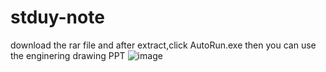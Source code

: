# stduy-note
download the rar file and after extract,click AutoRun.exe
then you can use the enginering drawing PPT
![image](https://github.com/user-attachments/assets/c9e5dd94-8c5a-4173-803f-bd98157f0ed1)
